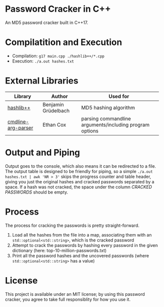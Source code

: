 # Password Cracker in C++
An MD5 password cracker built in C++17.

# Compilatition and Execution
- Compilation: `g17 main.cpp ./hashlib++/*.cpp`
- Execution: `./a.out hashes.txt`

# External Libraries
| Library | Author | Used for |
| ------- | ------ | -------- |
| [hashlib++](http://hashlib2plus.sourceforge.net/) | Benjamin Grüdelbach | MD5 hashing algorithm | 
| [cmdline-arg-parser](https://github.com/EthanC2/cmdline-arg-parser) | Ethan Cox | parsing commandline arguments/including program options |

# Output and Piping
Output goes to the console, which also means it can be redirected to a file. The output table is designed to be friendly for piping, so a simple `./a.out hashes.txt | awk 'NR > 3'` skips the progress counter and table header, giving you just the 
original hashes and cracked passwords separated by a space. If a hash was not cracked, the space under the column _CRACKED PASSWORDS_ should be empty.

# Process
The process for cracking the passwords is pretty straight-forward.
1. Load all the hashes from the file into a map, associating them with an `std::optional<std::string>`, which is the cracked password
2. Attempt to crack the passwords by hashing every password in the given dictionary (here: top-10-million-passwords.txt)
3. Print all the password hashes and the uncovered passwords (where `std::optional<std::string>` has a value)

# License
This project is available under an MIT license; by using this password cracker, you agree to take full responsiblity for how you use it.
